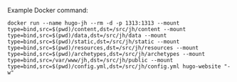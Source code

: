 Example Docker command:

```docker run --name hugo-jh --rm -d -p 1313:1313 --mount type=bind,src=$(pwd)/content,dst=/src/jh/content --mount type=bind,src=$(pwd)/data,dst=/src/jh/data --mount type=bind,src=$(pwd)/static,dst=/src/jh/static --mount type=bind,src=$(pwd)/resources,dst=/src/jh/resources --mount type=bind,src=$(pwd)/archetypes,dst=/src/jh/archetypes --mount type=bind,src=/var/www/jh,dst=/src/jh/public --mount type=bind,src=$(pwd)/config.yml,dst=/src/jh/config.yml hugo-website "-w"```